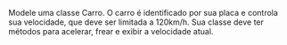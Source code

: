 Modele uma classe Carro. O carro é identificado por sua placa e controla sua velocidade, que deve ser limitada a
120km/h. Sua classe deve ter métodos para acelerar, frear e exibir a velocidade atual.
